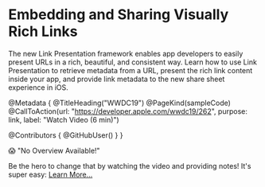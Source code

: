 # Embedding and Sharing Visually Rich Links

The new Link Presentation framework enables app developers to easily present URLs in a rich, beautiful, and consistent way. Learn how to use Link Presentation to retrieve metadata from a URL, present the rich link content inside your app, and provide link metadata to the new share sheet experience in iOS.

@Metadata {
   @TitleHeading("WWDC19")
   @PageKind(sampleCode)
   @CallToAction(url: "https://developer.apple.com/wwdc19/262", purpose: link, label: "Watch Video (6 min)")

   @Contributors {
      @GitHubUser(<replace this with your GitHub handle>)
   }
}

😱 "No Overview Available!"

Be the hero to change that by watching the video and providing notes! It's super easy:
 [Learn More…](https://wwdcnotes.github.io/WWDCNotes/documentation/wwdcnotes/contributing)
